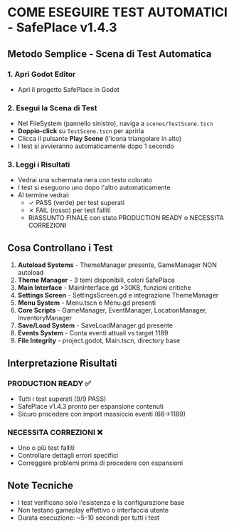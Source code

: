 # COME ESEGUIRE TEST AUTOMATICI - SafePlace v1.4.3

## Metodo Semplice - Scena di Test Automatica

### 1. Apri Godot Editor
- Apri il progetto SafePlace in Godot

### 2. Esegui la Scena di Test
- Nel FileSystem (pannello sinistro), naviga a `scenes/TestScene.tscn`
- **Doppio-click** su `TestScene.tscn` per aprirla
- Clicca il pulsante **Play Scene** (l'icona triangolare in alto)
- I test si avvieranno automaticamente dopo 1 secondo

### 3. Leggi i Risultati
- Vedrai una schermata nera con testo colorato
- I test si eseguono uno dopo l'altro automaticamente
- Al termine vedrai:
  - ✓ PASS (verde) per test superati
  - ✗ FAIL (rosso) per test falliti
  - RIASSUNTO FINALE con stato PRODUCTION READY o NECESSITA CORREZIONI

## Cosa Controllano i Test

1. **Autoload Systems** - ThemeManager presente, GameManager NON autoload
2. **Theme Manager** - 3 temi disponibili, colori SafePlace
3. **Main Interface** - MainInterface.gd >30KB, funzioni critiche
4. **Settings Screen** - SettingsScreen.gd e integrazione ThemeManager
5. **Menu System** - Menu.tscn e Menu.gd presenti
6. **Core Scripts** - GameManager, EventManager, LocationManager, InventoryManager
7. **Save/Load System** - SaveLoadManager.gd presente
8. **Events System** - Conta eventi attuali vs target 1189
9. **File Integrity** - project.godot, Main.tscn, directory base

## Interpretazione Risultati

### PRODUCTION READY ✅
- Tutti i test superati (9/9 PASS)
- SafePlace v1.4.3 pronto per espansione contenuti
- Sicuro procedere con import massiccio eventi (68→1189)

### NECESSITA CORREZIONI ❌
- Uno o più test falliti
- Controllare dettagli errori specifici
- Correggere problemi prima di procedere con espansioni

## Note Tecniche
- I test verificano solo l'esistenza e la configurazione base
- Non testano gameplay effettivo o interfaccia utente
- Durata esecuzione: ~5-10 secondi per tutti i test 